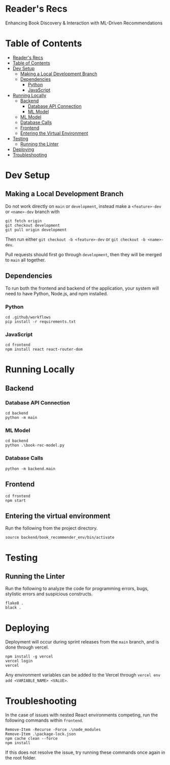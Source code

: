 # Reader's Recs
Enhancing Book Discovery & Interaction with ML-Driven Recommendations

# Table of Contents
- [Reader's Recs](#readers-recs)
- [Table of Contents](#table-of-contents)
- [Dev Setup](#dev-setup)
  - [Making a Local Development Branch](#making-a-local-development-branch)
  - [Dependencies](#dependencies)
    - [Python](#python)
    - [JavaScript](#javascript)
- [Running Locally](#running-locally)
  - [Backend](#backend)
    - [Database API Connection](#database-api-connection)
    - [ML Model](#ml-model)
   - [ML Model](#ml-model)
   - [Database Calls](#database-calls)
  - [Frontend](#frontend)
  - [Entering the Virtual Environment](#entering-the-virtual-environment)
- [Testing](#testing)
  - [Running the Linter](#running-the-linter)
- [Deploying](#deploying)
- [Troubleshooting](#troubleshooting)

# Dev Setup
## Making a Local Development Branch
Do not work directly on `main` or `development`, instead make a `<feature>-dev` or `<name>-dev` branch with
```
git fetch origin
git checkout development
git pull origin development
```
Then run either `git checkout -b <feature>-dev` or `git checkout -b <name>-dev`.

Pull requests should first go through `development`, then they will be merged to `main` all together.

## Dependencies
To run both the frontend and backend of the application, your system will need to have Python, Node.js, and npm installed.

### Python
```
cd .github/workflows
pip install -r requirements.txt
```

### JavaScript
```
cd frontend
npm install react react-router-dom
```

# Running Locally
## Backend
### Database API Connection
```
cd backend
python -m main
```
### ML Model
```
cd backend
python .\book-rec-model.py
```
### Database Calls
```
python -m backend.main
```

## Frontend
```
cd frontend
npm start
```

## Entering the virtual environment
Run the following from the project directory.
```
source backend/book_recommender_env/bin/activate
```

# Testing
## Running the Linter
Run the following to analyze the code for programming errors, bugs, stylistic errors and suspicious constructs.
```
flake8 .
black .
```

# Deploying
Deployment will occur during sprint releases from the `main` branch, and is done through vercel.
```
npm install -g vercel
vercel login
vercel
```
Any environment variables can be added to the Vercel through `vercel env add <VARIABLE_NAME> <VALUE>`.

# Troubleshooting
In the case of issues with nested React environments competing, run the following commands within `frontend`.
```
Remove-Item -Recurse -Force .\node_modules
Remove-Item .\package-lock.json
npm cache clean --force
npm install
```
If this does not resolve the issue, try running these commands once again in the root folder.